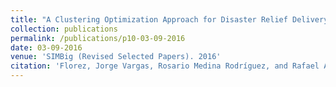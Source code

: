 ```yaml
---
title: "A Clustering Optimization Approach for Disaster Relief Delivery: A Case Study in Lima-Perú"
collection: publications
permalink: /publications/p10-03-09-2016
date: 03-09-2016
venue: 'SIMBig (Revised Selected Papers). 2016'
citation: 'Florez, Jorge Vargas, Rosario Medina Rodríguez, and Rafael Alva-Cabrera.;A Clustering Optimization Approach for Disaster Relief Delivery: A Case Study in Lima-Perú. <i>SIMBig (Revised Selected Papers)</i>. 2016.'
---
```

